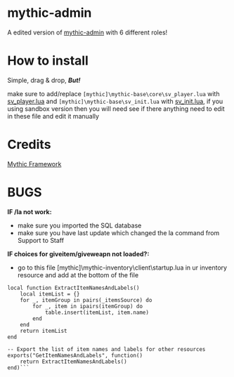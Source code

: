 # mythic-admin
A edited version of [mythic-admin](https://github.com/Mythic-Framework/mythic-admin) with 6 different roles!

# How to install
Simple, drag & drop, _**But!**_

make sure to add/replace `[mythic]\mythic-base\core\sv_player.lua` with [sv_player.lua](https://github.com/ISKinGeR/mythic-admin/blob/main/sv_player.lua) and `[mythic]\mythic-base\sv_init.lua` with [sv_init.lua](https://github.com/ISKinGeR/mythic-admin/blob/main/sv_init.lua), if you using sandbox version then you will need see if there anything need to edit in these file and edit it manually

# Credits
[Mythic Framework](https://github.com/Mythic-Framework)

# BUGS
__**IF /la not work:**__
- make sure you imported the SQL database
- make sure you have last update which changed the la command from Support to Staff

__**IF choices for giveitem/giveweapn not loaded?:**__
- go to this file [mythic]\mythic-inventory\client\startup.lua in ur inventory resource and add at the bottom of the file
```-- Helper function to extract name and label pairs
local function ExtractItemNamesAndLabels()
    local itemList = {}
    for _, itemGroup in pairs(_itemsSource) do
        for _, item in ipairs(itemGroup) do
            table.insert(itemList, item.name)
        end
    end
    return itemList
end

-- Export the list of item names and labels for other resources
exports("GetItemNamesAndLabels", function()
    return ExtractItemNamesAndLabels()
end)```
